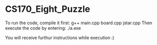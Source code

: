 # CS170_Eight_Puzzle

To run the code, compile it first: g++ main.cpp board.cpp jstar.cpp
Then execute the code by entering: ./a.exe

You will receive furthur instructions while execution :)

